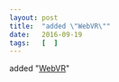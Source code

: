 ```yaml
---
layout: post
title:  "added \"WebVR\""
date:   2016-09-19
tags:   [  ]
---
```


added "[WebVR](https://w3c.github.io/webvr/)"

